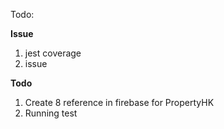Todo: 

**Issue**
1. jest coverage
2. issue 

**Todo**
1. Create 8 reference in firebase for PropertyHK
2. Running test 


